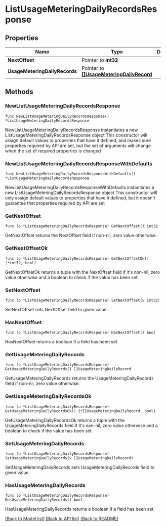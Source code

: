 # ListUsageMeteringDailyRecordsResponse

## Properties

Name | Type | Description | Notes
------------ | ------------- | ------------- | -------------
**NextOffset** | Pointer to **int32** |  | [optional] 
**UsageMeteringDailyRecords** | Pointer to [**[]UsageMeteringDailyRecord**](UsageMeteringDailyRecord.md) |  | [optional] 

## Methods

### NewListUsageMeteringDailyRecordsResponse

`func NewListUsageMeteringDailyRecordsResponse() *ListUsageMeteringDailyRecordsResponse`

NewListUsageMeteringDailyRecordsResponse instantiates a new ListUsageMeteringDailyRecordsResponse object
This constructor will assign default values to properties that have it defined,
and makes sure properties required by API are set, but the set of arguments
will change when the set of required properties is changed

### NewListUsageMeteringDailyRecordsResponseWithDefaults

`func NewListUsageMeteringDailyRecordsResponseWithDefaults() *ListUsageMeteringDailyRecordsResponse`

NewListUsageMeteringDailyRecordsResponseWithDefaults instantiates a new ListUsageMeteringDailyRecordsResponse object
This constructor will only assign default values to properties that have it defined,
but it doesn't guarantee that properties required by API are set

### GetNextOffset

`func (o *ListUsageMeteringDailyRecordsResponse) GetNextOffset() int32`

GetNextOffset returns the NextOffset field if non-nil, zero value otherwise.

### GetNextOffsetOk

`func (o *ListUsageMeteringDailyRecordsResponse) GetNextOffsetOk() (*int32, bool)`

GetNextOffsetOk returns a tuple with the NextOffset field if it's non-nil, zero value otherwise
and a boolean to check if the value has been set.

### SetNextOffset

`func (o *ListUsageMeteringDailyRecordsResponse) SetNextOffset(v int32)`

SetNextOffset sets NextOffset field to given value.

### HasNextOffset

`func (o *ListUsageMeteringDailyRecordsResponse) HasNextOffset() bool`

HasNextOffset returns a boolean if a field has been set.

### GetUsageMeteringDailyRecords

`func (o *ListUsageMeteringDailyRecordsResponse) GetUsageMeteringDailyRecords() []UsageMeteringDailyRecord`

GetUsageMeteringDailyRecords returns the UsageMeteringDailyRecords field if non-nil, zero value otherwise.

### GetUsageMeteringDailyRecordsOk

`func (o *ListUsageMeteringDailyRecordsResponse) GetUsageMeteringDailyRecordsOk() (*[]UsageMeteringDailyRecord, bool)`

GetUsageMeteringDailyRecordsOk returns a tuple with the UsageMeteringDailyRecords field if it's non-nil, zero value otherwise
and a boolean to check if the value has been set.

### SetUsageMeteringDailyRecords

`func (o *ListUsageMeteringDailyRecordsResponse) SetUsageMeteringDailyRecords(v []UsageMeteringDailyRecord)`

SetUsageMeteringDailyRecords sets UsageMeteringDailyRecords field to given value.

### HasUsageMeteringDailyRecords

`func (o *ListUsageMeteringDailyRecordsResponse) HasUsageMeteringDailyRecords() bool`

HasUsageMeteringDailyRecords returns a boolean if a field has been set.


[[Back to Model list]](../README.md#documentation-for-models) [[Back to API list]](../README.md#documentation-for-api-endpoints) [[Back to README]](../README.md)


